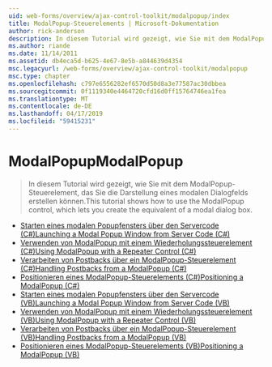 ```yaml
---
uid: web-forms/overview/ajax-control-toolkit/modalpopup/index
title: ModalPopup-Steuerelements | Microsoft-Dokumentation
author: rick-anderson
description: In diesem Tutorial wird gezeigt, wie Sie mit dem ModalPopup-Steuerelement, das Sie die Darstellung eines modalen Dialogfelds erstellen können.
ms.author: riande
ms.date: 11/14/2011
ms.assetid: db4eca5d-b625-4e67-8e5b-a844639d4354
msc.legacyurl: /web-forms/overview/ajax-control-toolkit/modalpopup
msc.type: chapter
ms.openlocfilehash: c797e6556282ef6570d50d8a3e77587ac30dbbea
ms.sourcegitcommit: 0f1119340e4464720cfd16d0ff15764746ea1fea
ms.translationtype: MT
ms.contentlocale: de-DE
ms.lasthandoff: 04/17/2019
ms.locfileid: "59415231"
---
```

# <a name="modalpopup"></a><span data-ttu-id="576e4-103">ModalPopup</span><span class="sxs-lookup"><span data-stu-id="576e4-103">ModalPopup</span></span>

> <span data-ttu-id="576e4-104">In diesem Tutorial wird gezeigt, wie Sie mit dem ModalPopup-Steuerelement, das Sie die Darstellung eines modalen Dialogfelds erstellen können.</span><span class="sxs-lookup"><span data-stu-id="576e4-104">This tutorial shows how to use the ModalPopup control, which lets you create the equivalent of a modal dialog box.</span></span>


- [<span data-ttu-id="576e4-105">Starten eines modalen Popupfensters über den Servercode (C#)</span><span class="sxs-lookup"><span data-stu-id="576e4-105">Launching a Modal Popup Window from Server Code (C#)</span></span>](launching-a-modal-popup-window-from-server-code-cs.md)
- [<span data-ttu-id="576e4-106">Verwenden von ModalPopup mit einem Wiederholungssteuerelement (C#)</span><span class="sxs-lookup"><span data-stu-id="576e4-106">Using ModalPopup with a Repeater Control (C#)</span></span>](using-modalpopup-with-a-repeater-control-cs.md)
- [<span data-ttu-id="576e4-107">Verarbeiten von Postbacks über ein ModalPopup-Steuerelement (C#)</span><span class="sxs-lookup"><span data-stu-id="576e4-107">Handling Postbacks from a ModalPopup (C#)</span></span>](handling-postbacks-from-a-modalpopup-cs.md)
- [<span data-ttu-id="576e4-108">Positionieren eines ModalPopup-Steuerelements (C#)</span><span class="sxs-lookup"><span data-stu-id="576e4-108">Positioning a ModalPopup (C#)</span></span>](positioning-a-modalpopup-cs.md)
- [<span data-ttu-id="576e4-109">Starten eines modalen Popupfensters über den Servercode (VB)</span><span class="sxs-lookup"><span data-stu-id="576e4-109">Launching a Modal Popup Window from Server Code (VB)</span></span>](launching-a-modal-popup-window-from-server-code-vb.md)
- [<span data-ttu-id="576e4-110">Verwenden von ModalPopup mit einem Wiederholungssteuerelement (VB)</span><span class="sxs-lookup"><span data-stu-id="576e4-110">Using ModalPopup with a Repeater Control (VB)</span></span>](using-modalpopup-with-a-repeater-control-vb.md)
- [<span data-ttu-id="576e4-111">Verarbeiten von Postbacks über ein ModalPopup-Steuerelement (VB)</span><span class="sxs-lookup"><span data-stu-id="576e4-111">Handling Postbacks from a ModalPopup (VB)</span></span>](handling-postbacks-from-a-modalpopup-vb.md)
- [<span data-ttu-id="576e4-112">Positionieren eines ModalPopup-Steuerelements (VB)</span><span class="sxs-lookup"><span data-stu-id="576e4-112">Positioning a ModalPopup (VB)</span></span>](positioning-a-modalpopup-vb.md)
